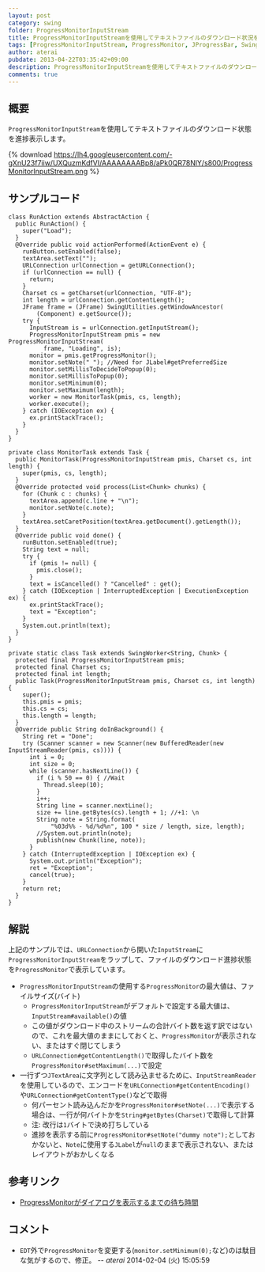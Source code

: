 ```yaml
---
layout: post
category: swing
folder: ProgressMonitorInputStream
title: ProgressMonitorInputStreamを使用してテキストファイルのダウンロード状況を表示
tags: [ProgressMonitorInputStream, ProgressMonitor, JProgressBar, SwingWorker, URLConnection, JTextArea]
author: aterai
pubdate: 2013-04-22T03:35:42+09:00
description: ProgressMonitorInputStreamを使用してテキストファイルのダウンロード状態を進捗表示します。
comments: true
---
```

## 概要
`ProgressMonitorInputStream`を使用してテキストファイルのダウンロード状態を進捗表示します。

{% download https://lh4.googleusercontent.com/-gXnU23f7iiw/UXQuzmKdfVI/AAAAAAAABp8/aPk0QR78NlY/s800/ProgressMonitorInputStream.png %}

## サンプルコード
<pre class="prettyprint"><code>class RunAction extends AbstractAction {
  public RunAction() {
    super("Load");
  }
  @Override public void actionPerformed(ActionEvent e) {
    runButton.setEnabled(false);
    textArea.setText("");
    URLConnection urlConnection = getURLConnection();
    if (urlConnection == null) {
      return;
    }
    Charset cs = getCharset(urlConnection, "UTF-8");
    int length = urlConnection.getContentLength();
    JFrame frame = (JFrame) SwingUtilities.getWindowAncestor(
        (Component) e.getSource());
    try {
      InputStream is = urlConnection.getInputStream();
      ProgressMonitorInputStream pmis = new ProgressMonitorInputStream(
          frame, "Loading", is);
      monitor = pmis.getProgressMonitor();
      monitor.setNote(" "); //Need for JLabel#getPreferredSize
      monitor.setMillisToDecideToPopup(0);
      monitor.setMillisToPopup(0);
      monitor.setMinimum(0);
      monitor.setMaximum(length);
      worker = new MonitorTask(pmis, cs, length);
      worker.execute();
    } catch (IOException ex) {
      ex.printStackTrace();
    }
  }
}

private class MonitorTask extends Task {
  public MonitorTask(ProgressMonitorInputStream pmis, Charset cs, int length) {
    super(pmis, cs, length);
  }
  @Override protected void process(List&lt;Chunk&gt; chunks) {
    for (Chunk c : chunks) {
      textArea.append(c.line + "\n");
      monitor.setNote(c.note);
    }
    textArea.setCaretPosition(textArea.getDocument().getLength());
  }
  @Override public void done() {
    runButton.setEnabled(true);
    String text = null;
    try {
      if (pmis != null) {
        pmis.close();
      }
      text = isCancelled() ? "Cancelled" : get();
    } catch (IOException | InterruptedException | ExecutionException ex) {
      ex.printStackTrace();
      text = "Exception";
    }
    System.out.println(text);
  }
}

private static class Task extends SwingWorker&lt;String, Chunk&gt; {
  protected final ProgressMonitorInputStream pmis;
  protected final Charset cs;
  protected final int length;
  public Task(ProgressMonitorInputStream pmis, Charset cs, int length) {
    super();
    this.pmis = pmis;
    this.cs = cs;
    this.length = length;
  }
  @Override public String doInBackground() {
    String ret = "Done";
    try (Scanner scanner = new Scanner(new BufferedReader(new InputStreamReader(pmis, cs)))) {
      int i = 0;
      int size = 0;
      while (scanner.hasNextLine()) {
        if (i % 50 == 0) { //Wait
          Thread.sleep(10);
        }
        i++;
        String line = scanner.nextLine();
        size += line.getBytes(cs).length + 1; //+1: \n
        String note = String.format(
            "%03d%% - %d/%d%n", 100 * size / length, size, length);
        //System.out.println(note);
        publish(new Chunk(line, note));
      }
    } catch (InterruptedException | IOException ex) {
      System.out.println("Exception");
      ret = "Exception";
      cancel(true);
    }
    return ret;
  }
}
</code></pre>

## 解説
上記のサンプルでは、`URLConnection`から開いた`InputStream`に`ProgressMonitorInputStream`をラップして、ファイルのダウンロード進捗状態を`ProgressMonitor`で表示しています。

- `ProgressMonitorInputStream`の使用する`ProgressMonitor`の最大値は、ファイルサイズ(バイト)
    - `ProgressMonitorInputStream`がデフォルトで設定する最大値は、`InputStream#available()`の値
    - この値がダウンロード中のストリームの合計バイト数を返す訳ではないので、これを最大値のままにしておくと、`ProgressMonitor`が表示されない、またはすぐ閉じてしまう
    - `URLConnection#getContentLength()`で取得したバイト数を`ProgressMonitor#setMaximum(...)`で設定
- 一行ずつ`JTextArea`に文字列として読み込ませるために、`InputStreamReader`を使用しているので、エンコードを`URLConnection#getContentEncoding()`や`URLConnection#getContentType()`などで取得
    - 何パーセント読み込んだかを`ProgressMonitor#setNote(...)`で表示する場合は、一行が何バイトかを`String#getBytes(Charset)`で取得して計算
    - 注: 改行は`1`バイトで決め打ちしている
    - 進捗を表示する前に`ProgressMonitor#setNote("dummy note");`としておかないと、`Note`に使用する`JLabel`が`null`のままで表示されない、またはレイアウトがおかしくなる

<!-- dummy comment line for breaking list -->

## 参考リンク
- [ProgressMonitorがダイアログを表示するまでの待ち時間](http://ateraimemo.com/Swing/MillisToDecideToPopup.html)

<!-- dummy comment line for breaking list -->

## コメント
- `EDT`外で`ProgressMonitor`を変更する(`monitor.setMinimum(0);`など)のは駄目な気がするので、修正。 -- *aterai* 2014-02-04 (火) 15:05:59

<!-- dummy comment line for breaking list -->
